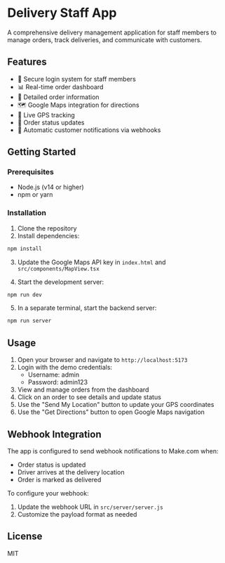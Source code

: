 # Delivery Staff App

A comprehensive delivery management application for staff members to manage orders, track deliveries, and communicate with customers.

## Features

- 🔐 Secure login system for staff members
- 📊 Real-time order dashboard
- 📝 Detailed order information
- 🗺️ Google Maps integration for directions
- 📍 Live GPS tracking
- 📱 Order status updates
- 📧 Automatic customer notifications via webhooks

## Getting Started

### Prerequisites

- Node.js (v14 or higher)
- npm or yarn

### Installation

1. Clone the repository
2. Install dependencies:

```bash
npm install
```

3. Update the Google Maps API key in `index.html` and `src/components/MapView.tsx`

4. Start the development server:

```bash
npm run dev
```

5. In a separate terminal, start the backend server:

```bash
npm run server
```

## Usage

1. Open your browser and navigate to `http://localhost:5173`
2. Login with the demo credentials:
   - Username: admin
   - Password: admin123
3. View and manage orders from the dashboard
4. Click on an order to see details and update status
5. Use the "Send My Location" button to update your GPS coordinates
6. Use the "Get Directions" button to open Google Maps navigation

## Webhook Integration

The app is configured to send webhook notifications to Make.com when:
- Order status is updated
- Driver arrives at the delivery location
- Order is marked as delivered

To configure your webhook:
1. Update the webhook URL in `src/server/server.js`
2. Customize the payload format as needed

## License

MIT
